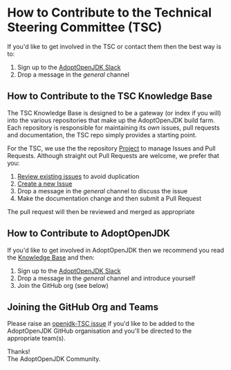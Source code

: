 # How to Contribute to the Technical Steering Committee (TSC)

If you'd like to get involved in the TSC or contact them then the best way is to:

 1. Sign up to the [AdoptOpenJDK Slack](https://adoptopenjdk.net/slack.html)
 1. Drop a message in the _general_ channel

## How to Contribute to the TSC Knowledge Base

The TSC Knowledge Base is designed to be a gateway (or index if you will) into the various repositories that make up the AdoptOpenJDK build farm.  Each repository is responsible for maintaining its _own_ issues, pull requests and documentation, the TSC repo simply provides a starting point.

For the TSC, we use the the repository [Project](https://github.com/AdoptOpenJDK/TSC/projects/1) to manage Issues and Pull Requests.  Although straight out Pull Requests are welcome, we prefer that you:

 1. [Review existing issues](https://github.com/AdoptOpenJDK/TSC/issues) to avoid duplication
 1. [Create a new Issue](https://github.com/AdoptOpenJDK/TSC/issues/new)
 1. Drop a message in the _general_ channel to discuss the issue
 1. Make the documentation change and then submit a Pull Request

The pull request will then be reviewed and merged as appropriate

## How to Contribute to AdoptOpenJDK

If you'd like to get involved in AdoptOpenJDK then we recommend you read the [Knowledge Base](README.md) and then:

 1. Sign up to the [AdoptOpenJDK Slack](https://adoptopenjdk.net/slack.html)
 1. Drop a message in the _general_ channel and introduce yourself
 1. Join the GitHub org (see below)

## Joining the GitHub Org and Teams

Please raise an [openjdk-TSC issue](https://github.com/AdoptOpenJDK/TSC/issues) if you'd like to be added to the AdoptOpenJDK GitHub organisation and you'll be directed to the appropriate team(s).

Thanks!  
The AdoptOpenJDK Community.
